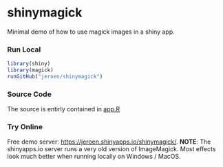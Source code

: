 # shinymagick

Minimal demo of how to use magick images in a shiny app.

### Run Local

```r
library(shiny)
library(magick)
runGitHub("jeroen/shinymagick")
```

### Source Code

The source is entirly contained in [app.R](https://github.com/jeroen/shinymagick/blob/master/app.R)

### Try Online

Free demo server: https://jeroen.shinyapps.io/shinymagick/. __NOTE__: The shinyapps.io server runs a very old version of ImageMagick. Most effects look much better when running locally on Windows / MacOS.


